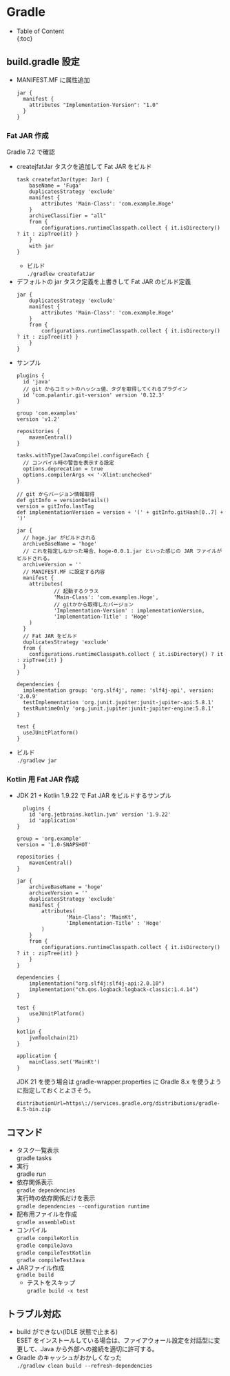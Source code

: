 # Gradle

- Table of Content  
  {:toc}


## build.gradle 設定
* MANIFEST.MF に属性追加
  ```
  jar {
    manifest {
      attributes "Implementation-Version": "1.0"
    }
  }
  ```
### Fat JAR 作成  
Gradle 7.2 で確認  
* createjfatJar タスクを追加して Fat JAR をビルド  
  ```
  task createfatJar(type: Jar) {
      baseName = 'Fuga'
      duplicatesStrategy 'exclude'
      manifest {
          attributes 'Main-Class': 'com.example.Hoge'
      }
      archiveClassifier = "all"
      from {
          configurations.runtimeClasspath.collect { it.isDirectory() ? it : zipTree(it) }
      }
      with jar
  }
  ```  
  * ビルド  
    `./gradlew createfatJar`
* デフォルトの jar タスク定義を上書きして Fat JAR のビルド定義  
  ```
  jar {
      duplicatesStrategy 'exclude'
      manifest {
          attributes 'Main-Class': 'com.example.Hoge'
      }
      from {
          configurations.runtimeClasspath.collect { it.isDirectory() ? it : zipTree(it) }
      }
  }
  ```
* サンプル
  ```
  plugins {
    id 'java'
    // git からコミットのハッシュ値、タグを取得してくれるプラグイン
    id 'com.palantir.git-version' version '0.12.3'
  }

  group 'com.examples'
  version 'v1.2'

  repositories {
      mavenCentral()
  }

  tasks.withType(JavaCompile).configureEach {
    // コンパイル時の警告を表示する設定
    options.deprecation = true
    options.compilerArgs << '-Xlint:unchecked'
  }

  // git からバージョン情報取得
  def gitInfo = versionDetails()
  version = gitInfo.lastTag
  def implementationVersion = version + '(' + gitInfo.gitHash[0..7] + ')'

  jar {
    // hoge.jar がビルドされる
    archiveBaseName = 'hoge'
    // これを指定しなかった場合、hoge-0.0.1.jar といった感じの JAR ファイルがビルドされる。
    archiveVersion = ''
    // MANIFEST.MF に設定する内容
    manifest {
      attributes(
              // 起動するクラス
              'Main-Class': 'com.examples.Hoge',
              // gitかから取得したバージョン
              'Implementation-Version' : implementationVersion,
              'Implementation-Title' : 'Hoge'
      )
    }
    // Fat JAR をビルド
    duplicatesStrategy 'exclude'
    from {
      configurations.runtimeClasspath.collect { it.isDirectory() ? it : zipTree(it) }
    }
  }

  dependencies {
    implementation group: 'org.slf4j', name: 'slf4j-api', version: '2.0.9'
    testImplementation 'org.junit.jupiter:junit-jupiter-api:5.8.1'
    testRuntimeOnly 'org.junit.jupiter:junit-jupiter-engine:5.8.1'
  }

  test {
    useJUnitPlatform()
  }
  ```
* ビルド  
  `./gradlew jar`

### Kotlin 用 Fat JAR 作成

* JDK 21 + Kotlin 1.9.22 で Fat JAR をビルドするサンプル
  ```
    plugins {
      id 'org.jetbrains.kotlin.jvm' version '1.9.22'
      id 'application'
  }

  group = 'org.example'
  version = '1.0-SNAPSHOT'

  repositories {
      mavenCentral()
  }

  jar {
      archiveBaseName = 'hoge'
      archiveVersion = ''
      duplicatesStrategy 'exclude'
      manifest {
          attributes(
                  'Main-Class': 'MainKt',
                  'Implementation-Title' : 'Hoge'
          )
      }
      from {
          configurations.runtimeClasspath.collect { it.isDirectory() ? it : zipTree(it) }
      }
  }

  dependencies {
      implementation("org.slf4j:slf4j-api:2.0.10")
      implementation("ch.qos.logback:logback-classic:1.4.14")
  }

  test {
      useJUnitPlatform()
  }

  kotlin {
      jvmToolchain(21)
  }

  application {
      mainClass.set('MainKt')
  }
  ```
  JDK 21 を使う場合は gradle-wrapper.properties に Gradle 8.x を使うように指定しておくとよさそう。
  ```
  distributionUrl=https\://services.gradle.org/distributions/gradle-8.5-bin.zip
  ```

## コマンド

* タスク一覧表示  
gradle tasks
* 実行  
gradle run
* 依存関係表示  
`gradle dependencies`  
実行時の依存関係だけを表示  
`gradle dependencies --configuration runtime`
* 配布用ファイルを作成  
`gradle assembleDist`
* コンパイル  
`gradle compileKotlin`  
`gradle compileJava`  
`gradle compileTestKotlin`  
`gradle compileTestJava`  
* JARファイル作成  
`gradle build`
  * テストをスキップ  
    `gradle build -x test`

## トラブル対応

* build ができない(IDLE 状態で止まる)  
ESET をインストールしている場合は、ファイアウォール設定を対話型に変更して、Java から外部への接続を適切に許可する。
* Gradle のキャッシュがおかしくなった  
`./gradlew clean build --refresh-dependencies`


